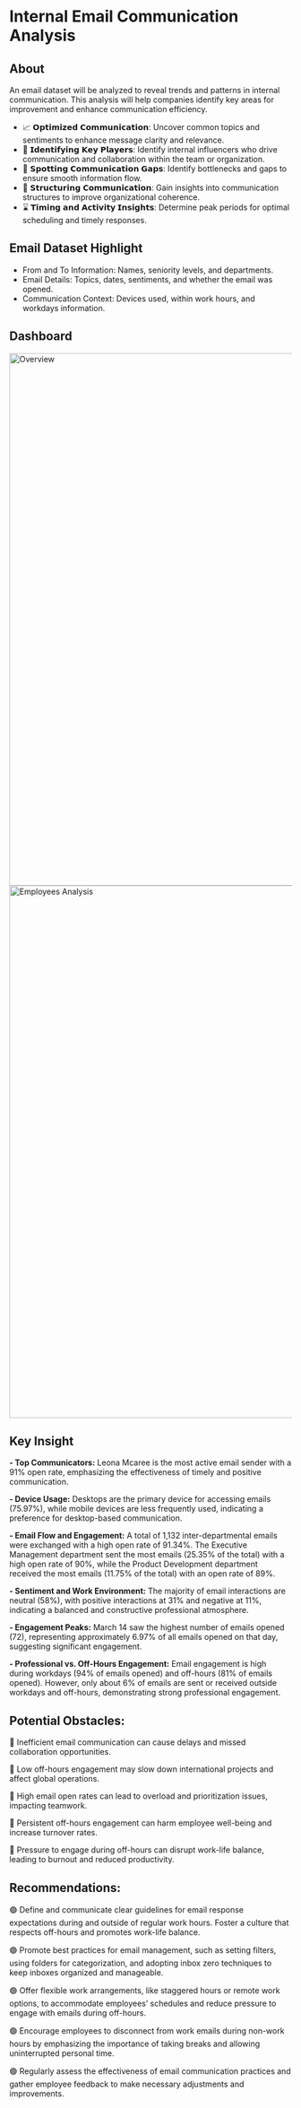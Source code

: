# Internal Email Communication Analysis

## About

An email dataset will be analyzed to reveal trends and patterns in internal communication. This analysis will help companies identify key areas for improvement and enhance communication efficiency.

- 📈 𝗢𝗽𝘁𝗶𝗺𝗶𝘇𝗲𝗱 𝗖𝗼𝗺𝗺𝘂𝗻𝗶𝗰𝗮𝘁𝗶𝗼𝗻: Uncover common topics and sentiments to enhance message clarity and relevance. 
- 🔎 𝗜𝗱𝗲𝗻𝘁𝗶𝗳𝘆𝗶𝗻𝗴 𝗞𝗲𝘆 𝗣𝗹𝗮𝘆𝗲𝗿𝘀: Identify internal influencers who drive communication and collaboration within the team or organization. 
- 🔵 𝗦𝗽𝗼𝘁𝘁𝗶𝗻𝗴 𝗖𝗼𝗺𝗺𝘂𝗻𝗶𝗰𝗮𝘁𝗶𝗼𝗻 𝗚𝗮𝗽𝘀: Identify bottlenecks and gaps to ensure smooth information flow. 
- 📘 𝗦𝘁𝗿𝘂𝗰𝘁𝘂𝗿𝗶𝗻𝗴 𝗖𝗼𝗺𝗺𝘂𝗻𝗶𝗰𝗮𝘁𝗶𝗼𝗻: Gain insights into communication structures to improve organizational coherence. 
- ⌛ 𝗧𝗶𝗺𝗶𝗻𝗴 𝗮𝗻𝗱 𝗔𝗰𝘁𝗶𝘃𝗶𝘁𝘆 𝗜𝗻𝘀𝗶𝗴𝗵𝘁𝘀: Determine peak periods for optimal scheduling and timely responses. 

## Email Dataset Highlight

- From and To Information: Names, seniority levels, and departments. 
- Email Details: Topics, dates, sentiments, and whether the email was opened. 
- Communication Context: Devices used, within work hours, and workdays information. 

## Dashboard

<img width="950" alt="Overview" src="https://github.com/DoanPhanThanh/Internal_Email_Communication_Analysis/blob/92ccb4ecaf4cbc54d159750dbb14bb6076bebda9/Internal%20Email%20Communication%20Analysis%20-%20Overview.png">
<img width="950" alt="Employees Analysis" src="https://github.com/DoanPhanThanh/Internal_Email_Communication_Analysis/blob/92ccb4ecaf4cbc54d159750dbb14bb6076bebda9/Internal%20Email%20Communication%20Analysis%20-%20Employees%20Analysis.png">

## Key Insight

**- Top Communicators:** Leona Mcaree is the most active email sender with a 91% open rate, emphasizing the effectiveness of timely and positive communication. 

**- Device Usage:** Desktops are the primary device for accessing emails (75.97%), while mobile devices are less frequently used, indicating a preference for desktop-based communication.

**- Email Flow and Engagement:** A total of 1,132 inter-departmental emails were exchanged with a high open rate of 91.34%. The Executive Management department sent the most emails (25.35% of the total) with a high open rate of 90%, while the Product Development department received the most emails (11.75% of the total) with an open rate of 89%.

**- Sentiment and Work Environment:** The majority of email interactions are neutral (58%), with positive interactions at 31% and negative at 11%, indicating a balanced and constructive professional atmosphere.

**- Engagement Peaks:** March 14 saw the highest number of emails opened (72), representing approximately 6.97% of all emails opened on that day, suggesting significant engagement.

**- Professional vs. Off-Hours Engagement:** Email engagement is high during workdays (94% of emails opened) and off-hours (81% of emails opened). However, only about 6% of emails are sent or received outside workdays and off-hours, demonstrating strong professional engagement.

## Potential Obstacles:

🔴 Inefficient email communication can cause delays and missed collaboration opportunities.

🔴 Low off-hours engagement may slow down international projects and affect global operations.

🔴 High email open rates can lead to overload and prioritization issues, impacting teamwork.

🔴 Persistent off-hours engagement can harm employee well-being and increase turnover rates.

🔴 Pressure to engage during off-hours can disrupt work-life balance, leading to burnout and reduced productivity.

## Recommendations:

🟢 Define and communicate clear guidelines for email response expectations during and outside of regular work hours. Foster a culture that respects off-hours and promotes work-life balance.

🟢 Promote best practices for email management, such as setting filters, using folders for categorization, and adopting inbox zero techniques to keep inboxes organized and manageable.

🟢 Offer flexible work arrangements, like staggered hours or remote work options, to accommodate employees’ schedules and reduce pressure to engage with emails during off-hours.

🟢 Encourage employees to disconnect from work emails during non-work hours by emphasizing the importance of taking breaks and allowing uninterrupted personal time.

🟢 Regularly assess the effectiveness of email communication practices and gather employee feedback to make necessary adjustments and improvements.
